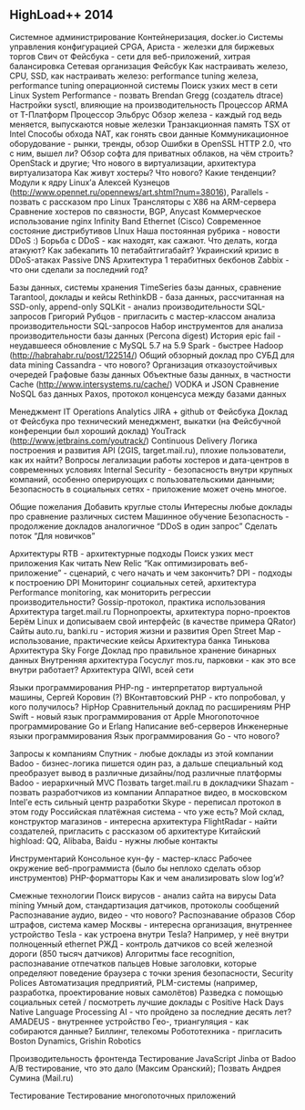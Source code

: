 HighLoad++ 2014
-

Системное администрирование
Контейнеризация, docker.io
Системы управления конфигурацией
CPGA, Ариста - железки для биржевых торгов
Свич от Фейсбука - сети для веб-приложений, хитрая балансировка
Сетевая организация Фейсбук
Как настраивать железо, CPU, SSD, как настраивать железо: performance tuning железа, performance tuning операционной системы
Поиск узких мест в сети
Linux System Performance - позвать Brendan Gregg (создатель dtrace)
Настройки sysctl, влияющие на производительность
Процессор ARMA от T-Платформ
Процессор Эльбрус
Обзор железа - каждый год ведь меняется, выпускаются новые железки
Транзакционная память TSX от Intel
Способы обхода NAT, как гонять свои данные
Коммуникационное оборудование - рынки, тренды, обзор
Ошибки в OpenSSL
HTTP 2.0, что с ним, вышел ли?
Обзор софта для приватных облаков, на чём строить? OpenStack и другие;
Что нового в виртуализации, архитектура виртуализатора
Как живут хостеры? Что нового? Какие тенденции?
Модули к ядру Linux’а
Алексей Кузнецов (http://www.opennet.ru/opennews/art.shtml?num=38016), Parallels - позвать с рассказом про Linux
Трансляторы с X86 на ARM-сервера
Сравнение хостеров по связности, BGP, Anycast
Коммерческое использование nginx
Infinity Band Ethernet (Cisco)
Современное состояние дистрибутивов LInux
Наша постоянная рубрика - новости DDoS :)
Борьба с DDoS - как находят, как сажают. Что делать, когда атакуют?
Как забекапить 10 петабайтгигабайт?
Украинский кризис в DDoS-атаках
Passive DNS
Архитектура 1 терабитных бекбонов
Zabbix - что они сделали за последний год?

Базы данных, системы хранения
TimeSeries базы данных, сравнение
Tarantool, доклады и кейсы
RethinkDB - база данных, рассчитанная на SSD-only, append-only
SQLKit - анализ производительности SQL-запросов
Григорий Рубцов - пригласить с мастер-классом анализа производительности SQL-запросов
Набор инструментов для анализа производительности базы данных (Percona digest)
История epic fail - неудавшееся обновление с MySQL 5.7 на 5.9
Spark - быстрее Hadoop (http://habrahabr.ru/post/122514/)
Общий обзорный доклад про СУБД для data mining
Cassandra - что нового?
Организация отказоустойчивых очередей
Графовые базы данных
Объектные базы данных, в частности Cache (http://www.intersystems.ru/cache/)
VODKA и JSON
Сравнение NoSQL баз данных
Paxos, протокол конценсуса между базами данных

Менеджмент
IT Operations Analytics
JIRA + github от Фейсбука
Доклад от Фейсбука про технический менеджмент, выкатки (на Фейсбучной конференции был хороший доклад)
YouTrack (http://www.jetbrains.com/youtrack/)
Continuous Delivery
Логика построения и развития API (2GIS, target.mail.ru), плохие пользователи, как их найти?
Вопросы легализации работы хостеров и дата-центров в современных условиях
Internal Security - безопасность внутри крупных компаний, особенно оперирующих с пользовательскими данными;
Безопасность в социальных сетях - приложение может очень многое.

Общие пожелания
Добавить круглые столы
Интересны любые доклады про сравнение различных систем
Машинное обучение
Безопасность - продолжение докладов аналогичное “DDoS в один запрос”
Сделать поток “Для новичков”

Архитектуры
RTB - архитектурные подходы
Поиск узких мест приложения
Как читать New Relic
“Как оптимизировать веб-приложение” - сценарий, с чего начать и чем закончить?
DPI - подходы к построению DPI
Мониторинг социальных сетей, архитектура
Performance monitoring, как мониторить регрессии производительности?
Gossip-протокол, практика использования
Архитектура target.mail.ru
Порнопроекты, архитектура порно-проектов
Берём Linux и дописываем свой интерфейс (в качестве примера QRator)
Сайты auto.ru, banki.ru - история жизни и развития
Open Street Map - использование, практические кейсы
Архитектура банка Тинькова
Архитектура Sky Forge
Доклад про правильное хранение бинарных данных
Внутренняя архитектура Госуслуг
mos.ru, парковки - как это все внутри работает?
Архитектура QIWI, всей сети

Языки программирования
PHP-ng - интерпретатор виртуальной машины, Сергей Коровин (?)
ВКонтавтовский PHP - кто попробовал, у кого получилось?
HipHop
Сравнительный доклад по расширениям PHP
Swift - новый язык программирования от Apple
Многопоточное программирование Go и Erlang
Написание веб-серверов
Инженерные языки программирования
Язык программирования Go - что нового?

Запросы к компаниям
Спутник - любые доклады из этой компании
Badoo - бизнес-логика пишется один раз, а дальше специальный код преобразует вывод в различные дизайны/под различные платформы
Badoo - иерархичный MVC
Позвать target.mail.ru в докладчики
Shazam - позвать разработчиков из компании
Аппаратное видео, в московском Intel’е есть сильный центр разработки
Skype - переписал протокол в этом году
Российская платёжная система - что уже есть?
Мой склад, конструктор магазинов - интересна архитектура
FlightRadar - найти создателей, пригласить с рассказом об архитектуре
Китайский highload: QQ, Alibaba, Baidu - нужны любые контакты

Инструментарий
Консольное кун-фу - мастер-класс
Рабочее окружение веб-программиста (было бы неплохо сделать обзор инструментов)
PHP-форматторы
Как и чем анализировать slow log’и?

Смежные технологии
Поиск вирусов - анализ сайта на вирусы
Data mining
Умный дом, стандартизация датчиков, протоколы сообщений
Распознавание аудио, видео - что нового?
Распознавание образов
Сбор штрафов, система камер Москвы - интересна организация, внутреннее устройство
Tesla - как устроена внутри Tesla? Например, у неё внутри полноценный ethernet
РЖД - контроль датчиков со всей железной дороги (850 тысяч датчиков)
Алгоритмы face recognition, распознавание отпечатков пальцев
Новые заголовки, которые определяют поведение браузера с точки зрения безопасности, Security Polices
Автоматизация предприятий, PLM-системы (например, разработка, проектирование новых самолётов)
Разведка с помощью социальных сетей / посмотреть лучшие доклады с Positive Hack Days
Native Language Processing
AI - что пройдено за последние десять лет?
AMADEUS - внутреннее устройство
Гео-, триангуляция - как собираются данные?
Биллинг, телекомы
Робототехника - пригласить Boston Dynamics, Grishin Robotics

Производительность фронтенда
Тестирование JavaScript
Jinba от Badoo
A/B тестирование, что это дало (Максим Оранский);
Позвать Андрея Сумина (Mail.ru)

Тестирование
Тестирование многопоточных приложений
